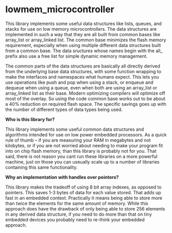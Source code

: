 # lowmem_microcontroller

<P>This library implements some useful data structures like lists, queues, and stacks for use on low memory microcontrollers. The data structures are implemented in such a way that they are all built from common bases like array_list or array_linked list. The common base minimizes the flash memory requirement, especially when using multiple different data structures built from a common base. The data sructures whose names begin with the all_ prefix also use a free list for simple dynamic memory management.</P>

<P>The common parts of the data structures are basically all directly derived from the underlying base data structures, with some function wrapping to make the interfaces and namespaces what humans expect. This lets you use operations like push and pop when using a stack, or enqueue and dequeue when using a queue, even when both are using an array_list or array_linked list as their base. Modern optimizing compilers will optimize off most of the overlay. So using the code common base works out to be about a 40% reduction on required flash space. The specific savings goes up with the number of different types of data types being used.</P>

<B>Who is this library for?</B>
<P>This library implements some useful common data structures and algorithms intended for use on low power embedded processors. As a quick rule of thumb – if you are measuring your RAM in megabytes and not kilobytes, or if you are not worried about needing to make your program fit into on chip flash memory, than this library is probably not for you. That said, there is not reason you cant run these libraries on a more powerful machine, just on those you can useually scale up to a number of libraries containing this same functionality. </P>

<B>Why an implementation with handles over pointers?</B>
<P>This library makes the tradeoff of using 8 bit array indexes, as opposed to pointers. This saves 1-3 bytes of data for each value stored. That adds up fast in an embedded context. Practically it means being able to store more than twice the elements for the same amount of memory. While this approach does have the drawback of only being able to store 256 elements in any derived data structure, if you need to do more than that on tiny embedded devices you probably need to re-think your embedded approach. </P>


